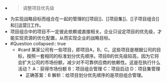- > 调整项目优先级
- 为实现战略目标而组合在一起的管理的[[项目]]、[[项目集]]、[[子项目组合]]和[[运营]]工作。
- 项目组合中的项目不一定彼此依赖或直接相关。企业只设定项目的优先级，才能实现资源的优化配置，从而实现企业的战略目标。
- #Question
  collapsed:: true
	- #card 某家公司有一些项目，即项目A，B，C。这些项目是根据公司的目标，按照一套相同的标准划分优先顺序。项目B的优先级较高，因为它将会扩大公司的市场份额，减少对不可靠供应商的依赖性。这是在执行什么活动？
	  A：获得市场份额
	  B：项目组合管理
	  C：项目启动
	  D：项目集管理
		- 正确答案：B
		  解析：给项目划分优先顺序的是项目组合管理。